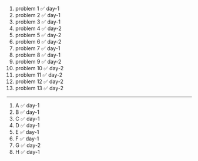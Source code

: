 1. problem 1   ✅ day-1
2. problem 2   ✅ day-1
3. problem 3   ✅ day-1
4. problem 4   ✅ day-2
5. problem 5   ✅ day-2  
6. problem 6   ✅ day-2  
7. problem 7   ✅ day-1
8. problem 8   ✅ day-1
9. problem 9   ✅ day-2
10. problem 10 ✅ day-2
11. problem 11 ✅ day-2  
12. problem 12 ✅ day-2
13. problem 13 ✅ day-2
    
---

1. A ✅ day-1
2. B ✅ day-1
3. C ✅ day-1
4. D ✅ day-1
5. E ✅ day-1
6. F ✅ day-1
7. G ✅ day-2
8. H ✅ day-1